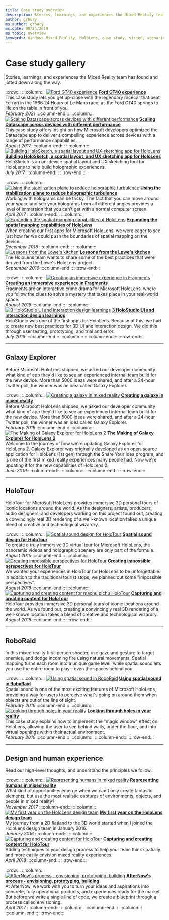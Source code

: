 ```yaml
---
title: Case study overview
description: Stories, learnings, and experiences the Mixed Reality team has found and jotted down along the way.
author: grbury 
ms.author: grbury
ms.date: 08/24/2019
ms.topic: overview
keywords: Windows Mixed Reality, HoloLens, case study, vision, scenarios, case studies, mixed reality headset, windows mixed reality headset, virtual reality headset
---
```


# Case study gallery

Stories, learnings, and experiences the Mixed Reality team has found and jotted down along the way.

:::row:::
    :::column:::
       [![Ford GT40 experience](images/ford-gt40-img-01.jpg)](../develop/unreal/unreal-ford-gt40.md)
        **[Ford GT40 experience](../develop/unreal/unreal-ford-gt40.md)**<br>
        This case study lets you get up-close with the legendary racecar that beat Ferrari in the 1966 24 Hours of Le Mans race, as the Ford GT40 springs to life on the table in front of you.<br>
        *February 2021*
    :::column-end:::
    :::column:::
       [![Scaling Datascape across devices with different performance](images/cloud-steps-1-4-700px.jpg)](../out-of-scope/case-study-scaling-datascape-across-devices-with-different-performance.md)
        **[Scaling Datascape across devices with different performance](../out-of-scope/case-study-scaling-datascape-across-devices-with-different-performance.md)**<br>
        This case study offers insight on how Microsoft developers optimized the Datascape app to deliver a compelling experience across devices with a range of performance capabilities.<br>
        *August 2017*
    :::column-end:::
    :::column:::
       [![Building HoloSketch, a spatial layout and UX sketching app for HoloLens](images/holosketch-image-01-640px.png)](../out-of-scope/case-study-building-holosketch,-a-spatial-layout-and-ux-sketching-app-for-hololens.md)
        **[Building HoloSketch, a spatial layout, and UX sketching app for HoloLens](../out-of-scope/case-study-building-holosketch,-a-spatial-layout-and-ux-sketching-app-for-hololens.md)**<br>
        HoloSketch is an on-device spatial layout and UX sketching tool for HoloLens to help build holographic experiences.<br>
         *July 2017*
    :::column-end:::
:::row-end:::

:::row:::
    :::column:::
       [![Using the stabilization plane to reduce holographic turbulence](images/holotour-stabilization-plane-500px.jpg)](../develop/platform-capabilities-and-apis/case-study-using-the-stabilization-plane-to-reduce-holographic-turbulence.md)
        **[Using the stabilization plane to reduce holographic turbulence](../develop/platform-capabilities-and-apis/case-study-using-the-stabilization-plane-to-reduce-holographic-turbulence.md)**<br>
        Working with holograms can be tricky. The fact that you can move around your space and see your holograms from all different angles provides a level of immersion that you can’t get with a normal computer screen.<br>
        *April 2017*
    :::column-end:::
    :::column:::
       [![Expanding the spatial mapping capabilities of HoloLens](images/away-from-camera-position-500px.png)](../out-of-scope/case-study-expanding-the-spatial-mapping-capabilities-of-hololens.md)
        **[Expanding the spatial mapping capabilities of HoloLens](../out-of-scope/case-study-expanding-the-spatial-mapping-capabilities-of-hololens.md)**<br>
        When creating our first apps for Microsoft HoloLens, we were eager to see just how far we could push the boundaries of spatial mapping on the device.<br>
        *December 2016*
    :::column-end:::
    :::column:::
       [![Lessons from the Lowe's kitchen](images/lowes.jpg)](../out-of-scope/case-study-lessons-from-the-lowes-kitchen.md)
        **[Lessons from the Lowe's kitchen](../out-of-scope/case-study-lessons-from-the-lowes-kitchen.md)**<br>
        The HoloLens team wants to share some of the best practices that were derived from the Lowe's HoloLens project.<br>
        *September 2016*
    :::column-end:::
:::row-end:::

:::row:::
    :::column:::
       [![Creating an immersive experience in Fragments](images/surfacereconstruction.jpg)](../out-of-scope/case-study-creating-an-immersive-experience-in-fragments.md)
        **[Creating an immersive experience in Fragments](../out-of-scope/case-study-creating-an-immersive-experience-in-fragments.md)**<br>
        Fragments are an interactive crime drama for Microsoft HoloLens, where you follow the clues to solve a mystery that takes place in your real-world space.<br>
        *August 2016*
    :::column-end:::
    :::column:::
       [![3 HoloStudio UI and interaction design learnings](images/thought-bubble-500px.jpg)](../out-of-scope/case-study-3-holostudio-ui-and-interaction-design-learnings.md)
        **[3 HoloStudio UI and interaction design learnings](../out-of-scope/case-study-3-holostudio-ui-and-interaction-design-learnings.md)**<br>
        HoloStudio was one of the first apps for HoloLens. Because of this, we had to create new best practices for 3D UI and interaction design. We did this through user testing, prototyping, and trial and error.<br>
        *July 2016*
    :::column-end:::
    :::column:::
    :::column-end:::
:::row-end:::

---

## Galaxy Explorer

Before Microsoft HoloLens shipped, we asked our developer community what kind of app they'd like to see an experienced internal team build for the new device. More than 5000 ideas were shared, and after a 24-hour Twitter poll, the winner was an idea called Galaxy Explorer.

:::row:::
    :::column:::
       [![Creating a galaxy in mixed reality](images/full-galaxy-500px.png)](../out-of-scope/case-study-creating-a-galaxy-in-mixed-reality.md)
        **[Creating a galaxy in mixed reality](../out-of-scope/case-study-creating-a-galaxy-in-mixed-reality.md)**<br>
        Before Microsoft HoloLens shipped, we asked our developer community what kind of app they'd like to see an experienced internal team build for the new device. More than 5000 ideas were shared, and after a 24-hour Twitter poll, the winner was an idea called Galaxy Explorer.<br>
         *February 2016*
    :::column-end:::
    :::column:::
       [![The Making of Galaxy Explorer for HoloLens 2](../develop/unity/images/ge-update-interactions-concept-force-grab.png)](../develop/unity/galaxy-explorer-update.md)
        **[The Making of Galaxy Explorer for HoloLens 2](../develop/unity/galaxy-explorer-update.md)**<br>
        Welcome to the journey of how we're updating Galaxy Explorer for HoloLens 2. Galaxy Explorer was originally developed as an open-source application for HoloLens (1st gen) through the Share Your Idea program, and is one of the first mixed reality experiences many people had. Now we're updating it for the new capabilities of HoloLens 2.<br>
        *June 2019*
    :::column-end:::
    :::column:::
    :::column-end:::
:::row-end:::

---

## HoloTour

HoloTour for Microsoft HoloLens provides immersive 3D personal tours of iconic locations around the world. As the designers, artists, producers, audio designers, and developers working on this project found out, creating a convincingly real 3D rendering of a well-known location takes a unique blend of creative and technological wizardry.

:::row:::
    :::column:::
       [![Spatial sound design for HoloTour](../out-of-scope/images/recreated-colosseum-holotour-500px.png)](../design/case-study-spatial-sound-design-for-holotour.md)
        **[Spatial sound design for HoloTour](../design/case-study-spatial-sound-design-for-holotour.md)**<br>
        To create a truly immersive 3D virtual tour for Microsoft HoloLens, the panoramic videos and holographic scenery are only part of the formula.<br>
         *August 2016*
    :::column-end:::
    :::column:::
       [![Creating impossible perspectives for HoloTour](../out-of-scope/images/rome-colosseum-overlay-500px.png)](../out-of-scope/case-study-creating-impossible-perspectives-for-holotour.md)
        **[Creating impossible perspectives for HoloTour](../out-of-scope/case-study-creating-impossible-perspectives-for-holotour.md)**<br>
        We wanted your experiences in HoloTour for HoloLens to be unforgettable. In addition to the traditional tourist stops, we planned out some "impossible perspectives".<br>
        *August 2016*
    :::column-end:::
    :::column:::
       [![Capturing and creating content for machu pichu HoloTour](../out-of-scope/images/camera-machu-pichu-500px.png)](../out-of-scope/case-study-capturing-and-creating-content-for-holotour.md)
        **[Capturing and creating content for HoloTour](../out-of-scope/case-study-capturing-and-creating-content-for-holotour.md)**<br>
        HoloTour provides immersive 3D personal tours of iconic locations around the world. As we found out, creating a convincingly real 3D rendering of a well-known location takes a blend of creative and technological wizardry.<br>
        *August 2016*
    :::column-end:::
:::row-end:::

---

## RoboRaid

In this mixed reality first-person shooter, use gaze and gesture to target enemies, and dodge incoming fire using natural movements. Spatial mapping turns each room into a unique game level, while spatial sound lets you use the entire room to play—even the spaces behind you.

:::row:::
    :::column:::
       [![Using spatial sound in RoboRaid](../design/images/successful-dodge-roboraid-500px.jpg)](../design/case-study-using-spatial-sound-in-roboraid.md)
        **[Using spatial sound in RoboRaid](../design/case-study-using-spatial-sound-in-roboraid.md)**<br>
        Spatial sound is one of the most exciting features of Microsoft HoloLens, providing a way for users to perceive what's going on around them when objects are out of the line of sight.<br>
         *February 2016*
    :::column-end:::
    :::column:::
       [![Looking through holes in your reality](../develop/unity/images/roboraid-640px.png)](../out-of-scope/case-study-looking-through-holes-in-your-reality.md)
        **[Looking through holes in your reality](../out-of-scope/case-study-looking-through-holes-in-your-reality.md)**<br>
        This case study explains how to implement the "magic window" effect on HoloLens, allowing the user to see behind walls, under the floor, and into virtual openings within their actual environment.<br>
        *February 2016*
    :::column-end:::
    :::column:::
    :::column-end:::
:::row-end:::

---

## Design and human experience

Read our high-level thoughts, and understand the principles we follow.

:::row:::
    :::column:::
       [![Representing humans in mixed reality](../develop/unity/images/bang-ai-weiwie.jpg)](../out-of-scope/case-study-representing-humans-in-mixed-reality.md)
        **[Representing humans in mixed reality](../out-of-scope/case-study-representing-humans-in-mixed-reality.md)**<br>
        What kind of opportunities emerge when we can't only create fantastic elements, but use the most realistic captures of environments, objects, and people in mixed reality?<br>
         *November 2017*
    :::column-end:::
    :::column:::
       [![My first year on the HoloLens design team](../develop/unity/images/MotionController.jpg)](../out-of-scope/case-study-my-first-year-on-the-hololens-design-team.md)
        **[My first year on the HoloLens design team](../out-of-scope/case-study-my-first-year-on-the-hololens-design-team.md)**<br>
        My journey from a 2D flatland to the 3D world started when I joined the HoloLens design team in January 2016.<br>
        *January 2016*
    :::column-end:::
    :::column:::
       [![Capturing and creating content for HoloTour](images/academyteam1000.png)](case-study-expanding-the-design-process-for-mixed-reality.md)
        **[Capturing and creating content for HoloTour](case-study-expanding-the-design-process-for-mixed-reality.md)**<br>
        Adding techniques to your design process to help your team think spatially and more easily envision mixed reality experiences.<br>
        *April 2018*
    :::column-end:::
:::row-end:::

:::row:::
    :::column:::
       [![AfterNow's process - envisioning, prototyping, building](../out-of-scope/images/whatisenvisioning-640px.png)](../out-of-scope/case-study-afternows-process-envisioning,-prototyping,-building.md)
        **[AfterNow's process - envisioning, prototyping, building](../out-of-scope/case-study-afternows-process-envisioning,-prototyping,-building.md)**<br>
        At AfterNow, we work with you to turn your ideas and aspirations into concrete, fully operational products, and experiences ready for the market. But before we write a single line of code, we create a blueprint through a process called envisioning.<br>
        *April 2017*
    :::column-end:::
    :::column:::
    :::column-end:::
    :::column:::
    :::column-end:::
:::row-end:::
